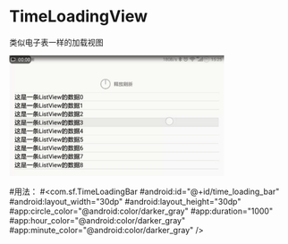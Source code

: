 # TimeLoadingView
类似电子表一样的加载视图

![image](https://github.com/liangsaifei/CircleTimeLoading/blob/master/r.gif) 


#用法：
#<com.sf.TimeLoadingBar
            #android:id="@+id/time_loading_bar"
            #android:layout_width="30dp"
            #android:layout_height="30dp"
            #app:circle_color="@android:color/darker_gray"
            #app:duration="1000"
            #app:hour_color="@android:color/darker_gray"
            #app:minute_color="@android:color/darker_gray" />
